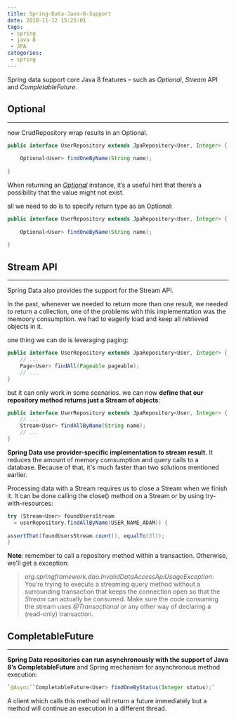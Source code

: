 ```yaml
---
title: Spring-Data-Java-8-Support
date: 2018-11-12 15:25:01
tags:
 - spring
 - java 8
 - JPA
categories:
 - spring
---
```


Spring data support core Java 8 features – such as *Optional*, *Stream* API and *CompletableFuture*.

<!--more-->

## Optional

---

now CrudRepository wrap results in an Optional.

```java
public interface UserRepository extends JpaRepository<User, Integer> {
     
    Optional<User> findOneByName(String name);
     
}
```

When returning an [*Optional*](https://www.baeldung.com/java-optional) instance, it’s a useful hint that there’s a possibility that the value might not exist. 

all we need to do is to specify return type as an Optional:

```java
public interface UserRepository extends JpaRepository<User, Integer> {
    
    Optional<User> findOneByName(String name);
    
}
```

## Stream API

---

Spring Data also provides the support for the Stream API.

In the past, whenever we needed to return more than one result, we needed to return a collection, one of the problems with this implementation was the memoory consumption. we had to eagerly load and keep all retrieved objects in it.

one thing we can do is leveraging paging:

```java
public interface UserRepository extends JpaRepository<User, Integer> {
    // ...
    Page<User> findAll(Pageable pageable);
    // ...
}
```

but it can only work in some scenarios. we can now **define that our repository method returns just a Stream of objects**:

```java
public interface UserRepository extends JpaRepository<User, Integer> {
    // ...
    Stream<User> findAllByName(String name);
    // ...
}
```

**Spring Data use provider-specific implementation to stream result.** It reduces the amount of memory comsumption and query calls to a database. Because of that, it's much faster than two solutions mentioned earlier.

Processing data with a Stream requires us to close a Stream when we finish it. It can be done calling the close() method on a Stream or by using try-with-resources:

```java
try (Stream<User> foundUsersStream 
  = userRepository.findAllByName(USER_NAME_ADAM)) {
  
assertThat(foundUsersStream.count(), equalTo(3l));
}
```

**Note**: remember to call a repository method within a transaction. Otherwise, we'll get a exception:

> *org.springframework.dao.InvalidDataAccessApiUsageException*: You’re trying to execute a streaming query method without a surrounding transaction that keeps the connection open so that the *Stream* can actually be consumed. Make sure the code consuming the stream uses *@Transactional* or any other way of declaring a (read-only) transaction.

## CompletableFuture

---

**Spring Data repositories can run asynchronously with the support of Java 8’s CompletableFuture** and Spring mechanism for asynchronous method execution:

```java
`@Async``CompletableFuture<User> findOneByStatus(Integer status);`
```

A client which calls this method will return a future immediately but a method will continue an execution in a different thread.
